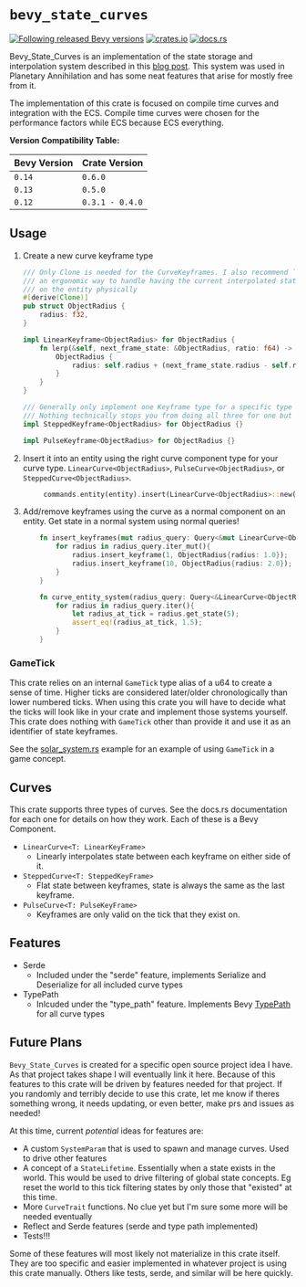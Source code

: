 # `bevy_state_curves`

[![Following released Bevy versions](https://img.shields.io/badge/Bevy%20tracking-released%20version-lightblue)](https://bevyengine.org/learn/quick-start/plugin-development/#main-branch-tracking)
[![crates.io](https://img.shields.io/crates/v/bevy_state_curves)](https://crates.io/crates/bevy_state_curves)
[![docs.rs](https://docs.rs/bevy_state_curves/badge.svg)](https://docs.rs/bevy_state_curves)

Bevy_State_Curves is an implementation of the state storage and interpolation system described in this [blog post](https://www.forrestthewoods.com/blog/tech_of_planetary_annihilation_chrono_cam/). This system was used in Planetary Annihilation and has some neat features that arise for mostly free from it.

The implementation of this crate is focused on compile time curves and integration with the ECS. Compile time curves were chosen for the performance factors while ECS because ECS everything.

**Version Compatibility Table:**

| Bevy Version | Crate Version   |
| ------------ | --------------- |
| `0.14`       | `0.6.0`         |
| `0.13`       | `0.5.0`         |
| `0.12`       | `0.3.1 - 0.4.0` |

## Usage

1. Create a new curve keyframe type

   ```rust
   /// Only Clone is needed for the CurveKeyframes. I also recommend `Component` as it is
   /// an ergonomic way to handle having the current interpolated state be the state thats
   /// on the entity physically
   #[derive(Clone)]
   pub struct ObjectRadius {
       radius: f32,
   }

   impl LinearKeyframe<ObjectRadius> for ObjectRadius {
       fn lerp(&self, next_frame_state: &ObjectRadius, ratio: f64) -> ObjectRadius {
           ObjectRadius {
               radius: self.radius + (next_frame_state.radius - self.radius) * ratio as f32,
           }
       }
   }

   /// Generally only implement one Keyframe type for a specific type of state.
   /// Nothing technically stops you from doing all three for one but theres absolutely no reason to do that.
   impl SteppedKeyframe<ObjectRadius> for ObjectRadius {}

   impl PulseKeyframe<ObjectRadius> for ObjectRadius {}

   ```

2. Insert it into an entity using the right curve component type for your curve type. `LinearCurve<ObjectRadius>`, `PulseCurve<ObjectRadius>`, or `SteppedCurve<ObjectRadius>`.

   ```rust
        commands.entity(entity).insert(LinearCurve<ObjectRadius>::new());
   ```

3. Add/remove keyframes using the curve as a normal component on an entity. Get state in a normal system using normal queries!

   ```rust
       fn insert_keyframes(mut radius_query: Query<&mut LinearCurve<ObjectRadius>){
           for radius in radius_query.iter_mut(){
               radius.insert_keyframe(1, ObjectRadius{radius: 1.0});
               radius.insert_keyframe(10, ObjectRadius{radius: 2.0});
           }
       }

       fn curve_entity_system(radius_query: Query<&LinearCurve<ObjectRadius>){
           for radius in radius_query.iter(){
               let radius_at_tick = radius.get_state(5);
               assert_eq!(radius_at_tick, 1.5);
           }
       }
   ```

### GameTick

This crate relies on an internal `GameTick` type alias of a u64 to create a sense of time. Higher ticks are considered later/older chronologically than lower numbered ticks. When using this crate you will have to decide what the ticks will look like in your crate and implement those systems yourself. This crate does nothing with `GameTick` other than provide it and use it as an identifier of state keyframes.

See the [solar_system.rs](https://github.com/NoahShomette/bevy_state_curves/blob/main/crates/bevy_state_curves/examples/solar_system.rs) example for an example of using `GameTick` in a game concept.

## Curves

This crate supports three types of curves. See the docs.rs documentation for each one for details on how they work. Each of these is a Bevy Component.

- `LinearCurve<T: LinearKeyFrame>`
  - Linearly interpolates state between each keyframe on either side of it.
- `SteppedCurve<T: SteppedKeyFrame>`
  - Flat state between keyframes, state is always the same as the last keyframe.
- `PulseCurve<T: PulseKeyFrame>`
  - Keyframes are only valid on the tick that they exist on.

## Features

- Serde
  - Included under the "serde" feature, implements Serialize and Deserialize for all included curve types
- TypePath
  - Inlcuded under the "type_path" feature. Implements Bevy [TypePath](https://docs.rs/bevy/latest/bevy/reflect/trait.TypePath.html#tymethod.type_path) for all curve types

## Future Plans

`Bevy_State_Curves` is created for a specific open source project idea I have. As that project takes shape I will eventually link it here. Because of this features to this crate will be driven by features needed for that project. If you randomly and terribly decide to use this crate, let me know if theres something wrong, it needs updating, or even better, make prs and issues as needed!

At this time, current _potential_ ideas for features are:

- A custom `SystemParam` that is used to spawn and manage curves. Used to drive other features
- A concept of a `StateLifetime`. Essentially when a state exists in the world. This would be used to drive filtering of global state concepts. Eg reset the world to this tick filtering states by only those that "existed" at this time.
- More `CurveTrait` functions. No clue yet but I'm sure some more will be needed eventually
- Reflect and Serde features (serde and type path implemented)
- Tests!!!

Some of these features will most likely not materialize in this crate itself. They are too specific and easier implemented in whatever project is using this crate manually. Others like tests, serde, and similar will be here quickly.
